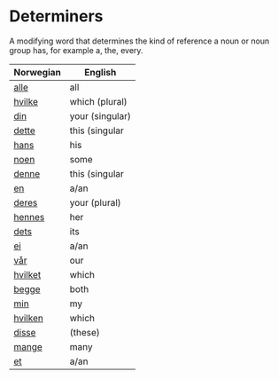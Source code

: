 # Determiners

A modifying word that determines the kind of reference a noun or noun group has, for example a, the, every.

| Norwegian | English |
| --- | --- |
| [alle](https://www.ordnett.no/search?language=no&phrase=alle) | all |  |
| [hvilke](https://www.ordnett.no/search?language=no&phrase=hvilke) | which (plural) |  |
| [din](https://www.ordnett.no/search?language=no&phrase=din) | your (singular) |  |
| [dette](https://www.ordnett.no/search?language=no&phrase=dette) | this (singular |  neuter) |
| [hans](https://www.ordnett.no/search?language=no&phrase=hans) | his | m |
| [noen](https://www.ordnett.no/search?language=no&phrase=noen) | some |  |
| [denne](https://www.ordnett.no/search?language=no&phrase=denne) | this (singular |  masculine and femenine) |
| [en](https://www.ordnett.no/search?language=no&phrase=en) | a/an | m |
| [deres](https://www.ordnett.no/search?language=no&phrase=deres) | your (plural) | None |
| [hennes](https://www.ordnett.no/search?language=no&phrase=hennes) | her | f |
| [dets](https://www.ordnett.no/search?language=no&phrase=dets) | its | i |
| [ei](https://www.ordnett.no/search?language=no&phrase=ei) | a/an | f |
| [vår](https://www.ordnett.no/search?language=no&phrase=vår) | our |  |
| [hvilket](https://www.ordnett.no/search?language=no&phrase=hvilket) | which | i |
| [begge](https://www.ordnett.no/search?language=no&phrase=begge) | both |  |
| [min](https://www.ordnett.no/search?language=no&phrase=min) | my |  |
| [hvilken](https://www.ordnett.no/search?language=no&phrase=hvilken) | which | m |
| [disse](https://www.ordnett.no/search?language=no&phrase=disse) | (these) |  |
| [mange](https://www.ordnett.no/search?language=no&phrase=mange) | many |  |
| [et](https://www.ordnett.no/search?language=no&phrase=et) | a/an | i |

